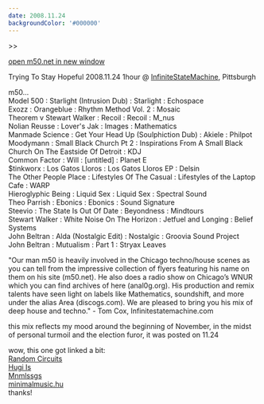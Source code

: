 ```yaml
---
date: 2008.11.24
backgroundColor: '#000000'
---
```


\>>

[open m50.net in new window  
](http://m50.net/)


Trying To Stay Hopeful 2008.11.24 1hour @ [InfiniteStateMachine](http://www.infinitestatemachine.com/), Pittsburgh  


m50...  
Model 500 : Starlight (Intrusion Dub) : Starlight : Echospace  
Exozz : Orangeblue : Rhythm Method Vol. 2 : Mosaic  
Theorem v Stewart Walker : Recoil : Recoil : M\_nus  
Nolian Reusse : Lover's Jak : Images : Mathematics  
Manmade Science : Get Your Head Up (Soulphiction Dub) : Akiele : Philpot  
Moodymann : Small Black Church Pt 2 : Inspirations From A Small Black Church On The Eastside Of Detroit : KDJ  
Common Factor : Will : \[untitled\] : Planet E  
$tinkworx : Los Gatos Lloros : Los Gatos Lloros EP : Delsin  
The Other People Place : Lifestyles Of The Casual : Lifestyles of the Laptop Cafe : WARP  
Hieroglyphic Being : Liquid Sex : Liquid Sex : Spectral Sound  
Theo Parrish : Ebonics : Ebonics : Sound Signature  
Steevio : The State Is Out Of Date : Beyondness : Mindtours  
Stewart Walker : White Noise On The Horizon : Jetfuel and Longing : Belief Systems  
John Beltran : Alda (Nostalgic Edit) : Nostalgic : Groovia Sound Project  
John Beltran : Mutualism : Part 1 : Stryax Leaves  

"Our man m50 is heavily involved in the Chicago techno/house scenes as you can tell from the impressive collection of flyers featuring his name on them on his site (m50.net). He also does a radio show on Chicago’s WNUR which you can find archives of here (anal0g.org). His production and remix talents have seen light on labels like Mathematics, soundshift, and more under the alias Area (discogs.com). We are pleased to bring you his mix of deep house and techno." - Tom Cox, Infinitestatemachine.com  

this mix reflects my mood around the beginning of November, in the midst of personal turmoil and the election furor, it was posted on 11.24  

wow, this one got linked a bit:  
[Random Circuits](http://www.randomcircuits.com/joe/the-random-news-6)  
[Hugi Is](http://www.hugi.is/danstonlist/threads.php?page=view&contentId=6319892)  
[Mnmlssgs](http://mnmlssg.blogspot.com/2008/11/misrepresenting.html)  
[minimalmusic.hu](http://minimalmusic.hu/)  
thanks!